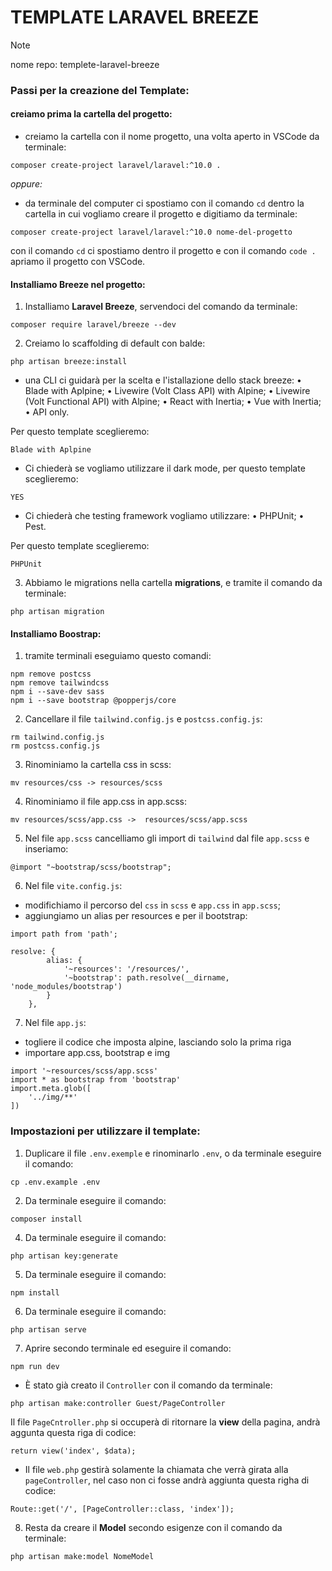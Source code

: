 # TEMPLATE LARAVEL BREEZE

> [!NOTE]
>
> nome repo: templete-laravel-breeze


### Passi per la creazione del Template:

#### creiamo prima la cartella del progetto:
- creiamo la cartella con il nome progetto, una volta aperto in VSCode da terminale:
```
composer create-project laravel/laravel:^10.0 .
```
*oppure:*
- da terminale del computer ci spostiamo con il comando `cd` dentro la cartella in cui vogliamo creare il progetto e digitiamo da terminale:
```
composer create-project laravel/laravel:^10.0 nome-del-progetto
```
con il comando `cd` ci spostiamo dentro il progetto e con il comando `code .` apriamo il progetto con VSCode.


#### Installiamo Breeze nel progetto:

1. Installiamo **Laravel Breeze**, servendoci del comando da terminale:
```
composer require laravel/breeze --dev
```

2. Creiamo lo scaffolding di default con balde:
```
php artisan breeze:install
```
- una CLI ci guidarà per la scelta e l'istallazione dello stack breeze:
• Blade with Aplpine;
• Livewire (Volt Class API) with Alpine;
• Livewire (Volt Functional API) with Alpine;
• React with Inertia;
• Vue with Inertia;
• API only.

Per questo template sceglieremo:
```
Blade with Aplpine
```

- Ci chiederà se vogliamo utilizzare il dark mode, per questo template sceglieremo:
```
YES
```

- Ci chiederà che testing framework vogliamo utilizzare:
• PHPUnit;
• Pest.

Per questo template sceglieremo:
```
PHPUnit
```

3. Abbiamo le migrations nella cartella **migrations**, e tramite il comando da terminale:
```
php artisan migration
```

#### Installiamo Boostrap:
1. tramite terminali eseguiamo questo comandi:
```
npm remove postcss
npm remove tailwindcss
npm i --save-dev sass
npm i --save bootstrap @popperjs/core
```

2. Cancellare il file `tailwind.config.js` e `postcss.config.js`:

```
rm tailwind.config.js
rm postcss.config.js
```

3. Rinominiamo la cartella css in scss:

```
mv resources/css -> resources/scss
```

4. Rinominiamo il file app.css in app.scss:

```
mv resources/scss/app.css ->  resources/scss/app.scss
```

5. Nel file `app.scss` cancelliamo gli import di `tailwind` dal file `app.scss` e inseriamo:

```
@import "~bootstrap/scss/bootstrap";
```

6. Nel file `vite.config.js`:

- modifichiamo il percorso del `css` in `scss` e `app.css` in `app.scss`;
- aggiungiamo un alias per resources e per il bootstrap:

```
import path from 'path';

resolve: {
        alias: {
            '~resources': '/resources/',
            '~bootstrap': path.resolve(__dirname, 'node_modules/bootstrap')
        }
    },
```

7. Nel file `app.js`:

- togliere il codice che imposta alpine, lasciando solo la prima riga
- importare app.css, bootstrap e img

```
import '~resources/scss/app.scss'
import * as bootstrap from 'bootstrap'
import.meta.glob([
    '../img/**'
])
```


### Impostazioni per utilizzare il template:

1. Duplicare il file `.env.exemple` e rinominarlo `.env`, o da terminale eseguire il comando:
```
cp .env.example .env
```

2. Da terminale eseguire il comando: 
```
composer install
```

4. Da terminale eseguire il comando:
```
php artisan key:generate
```

5. Da terminale eseguire il comando:
```
npm install
```

6. Da terminale eseguire il comando:
```
php artisan serve
```

7. Aprire secondo terminale ed eseguire il comando:
```
npm run dev
```

- È stato già creato il `Controller` con il comando da terminale:
```
php artisan make:controller Guest/PageController
```
Il file `PageCntroller.php` si occuperà di ritornare la **view** della pagina, andrà aggunta questa riga di codice:
```
return view('index', $data);
```
- Il file `web.php` gestirà solamente la chiamata che verrà girata alla `pageController`, nel caso non ci fosse andrà aggiunta questa righa di codice:
```
Route::get('/', [PageController::class, 'index']);
```

8. Resta da creare il **Model** secondo esigenze con il comando da terminale:
```
php artisan make:model NomeModel
```

